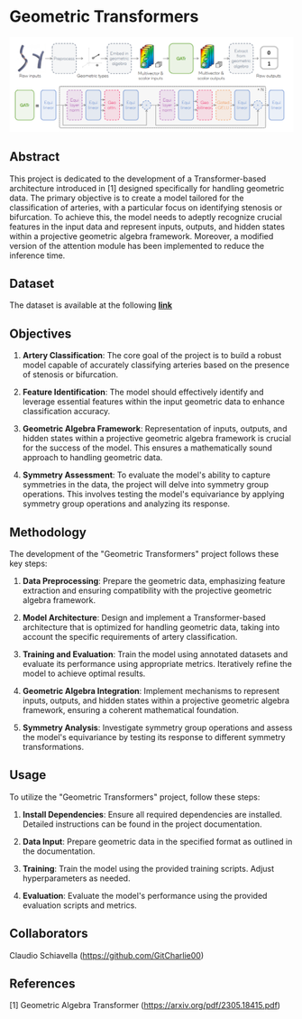 # Geometric Transformers
![GAT Architecture](gat_architecture.png)
## Abstract

This project is dedicated to the development of a Transformer-based architecture introduced in [1] designed specifically for handling geometric data. The primary objective is to create a model tailored for the classification of arteries, with a particular focus on identifying stenosis or bifurcation. To achieve this, the model needs to adeptly recognize crucial features in the input data and represent inputs, outputs, and hidden states within a projective geometric algebra framework. Moreover, a modified version of the attention module has been implemented to reduce the inference time.

## Dataset
The dataset is available at the following [**link**](https://drive.google.com/drive/folders/1sN_5UvsizXUybEw3PpSLkJTtWEoECkQh?usp=sharing)

## Objectives

1. **Artery Classification**: The core goal of the project is to build a robust model capable of accurately classifying arteries based on the presence of stenosis or bifurcation.

2. **Feature Identification**: The model should effectively identify and leverage essential features within the input geometric data to enhance classification accuracy.

3. **Geometric Algebra Framework**: Representation of inputs, outputs, and hidden states within a projective geometric algebra framework is crucial for the success of the model. This ensures a mathematically sound approach to handling geometric data.

4. **Symmetry Assessment**: To evaluate the model's ability to capture symmetries in the data, the project will delve into symmetry group operations. This involves testing the model's equivariance by applying symmetry group operations and analyzing its response.

## Methodology

The development of the "Geometric Transformers" project follows these key steps:

1. **Data Preprocessing**: Prepare the geometric data, emphasizing feature extraction and ensuring compatibility with the projective geometric algebra framework.

2. **Model Architecture**: Design and implement a Transformer-based architecture that is optimized for handling geometric data, taking into account the specific requirements of artery classification.

3. **Training and Evaluation**: Train the model using annotated datasets and evaluate its performance using appropriate metrics. Iteratively refine the model to achieve optimal results.

4. **Geometric Algebra Integration**: Implement mechanisms to represent inputs, outputs, and hidden states within a projective geometric algebra framework, ensuring a coherent mathematical foundation.

5. **Symmetry Analysis**: Investigate symmetry group operations and assess the model's equivariance by testing its response to different symmetry transformations.

## Usage

To utilize the "Geometric Transformers" project, follow these steps:

1. **Install Dependencies**: Ensure all required dependencies are installed. Detailed instructions can be found in the project documentation.

2. **Data Input**: Prepare geometric data in the specified format as outlined in the documentation.

3. **Training**: Train the model using the provided training scripts. Adjust hyperparameters as needed.

4. **Evaluation**: Evaluate the model's performance using the provided evaluation scripts and metrics.


## Collaborators
Claudio Schiavella (https://github.com/GitCharlie00)

## References
[1] Geometric Algebra Transformer (https://arxiv.org/pdf/2305.18415.pdf)
